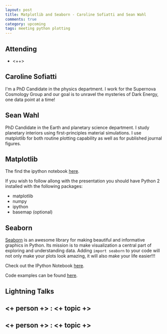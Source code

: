 ```yaml
---
layout: post
title: Matplotlib and Seaborn - Caroline Sofiatti and Sean Wahl
comments: true
category: upcoming
tags: meeting python plotting
---
```



## Attending

- <++>


## Caroline Sofiatti

I'm a PhD Candidate in the physics department. I work for the Supernova Cosmology Group and our goal 
is to unravel the mysteries of Dark Energy, one data point at a time!   

## Sean Wahl

PhD Candidate in the Earth and planetary science department. I study planetary interiors 
using first-principles material simulations. I use matplotlib for both routine plotting
capability as well as for published journal figures.

## Matplotlib

The find the ipython notebook [here][matplotlib].

If you wish to follow allong with the presentation you should have Python 2 installed with the following packages:
* matplotlib
* numpy
* ipython
* basemap (optional)

## Seaborn

[Seaborn](https://web.stanford.edu/~mwaskom/software/seaborn/index.html) is an awesome library for making beautiful and informative graphics in Python. Its mission
is to make visualization a central part of exploring and understanding data. Adding `import seaborn` to 
your code will not only make your plots look amazing, it will also make your life easier!!! 

Check out the IPython Notebook [here](https://github.com/sofiatti/my_thw_presentation). 

Code examples can be found [here][code].

## Lightning Talks 

## <+ person +> : <+ topic +>

## <+ person +> : <+ topic +>

[matplotlib]: https://github.com/smwahl/thw_matplotlib_presentation "Matplotlib Demonstration"

[code]: https://github.com/thehackerwithin/berkeley/tree/master/topic "Code Examples" 
